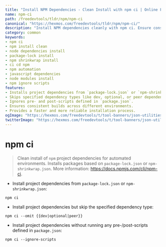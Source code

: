 ```yaml
---
title: "Install NPM Dependencies - Clean Install with npm ci | Online Free DevTools by Hexmos"
name: npm-ci
path: /freedevtools/tldr/npm/npm-ci
canonical: "https://hexmos.com/freedevtools/tldr/npm/npm-ci/"
description: "Install NPM dependencies cleanly with npm ci. Ensure consistent builds by installing packages based on package-lock.json. Free online tool, no registration required."
category: common
keywords:
- npm ci
- npm install clean
- node dependencies install
- package-lock install
- npm shrinkwrap install
- ci cd npm
- npm automation
- javascript dependencies
- node modules install
- npm ignore scripts
features:
- Installs project dependencies from `package-lock.json` or `npm-shrinkwrap.json`.
- Skips specified dependency types like dev, optional, or peer dependencies.
- Ignores pre- and post-scripts defined in `package.json`.
- Ensures consistent builds across different environments.
- Provides a faster and more reliable installation process.
ogImage: "https://hexmos.com/freedevtools/t/tool-banners/json-utilities-banner.png"
twitterImage: "https://hexmos.com/freedevtools/t/tool-banners/json-utilities-banner.png"
---
```


# npm ci

> Clean install of `npm` project dependencies for automated environments.
> Installs packages based on `package-lock.json` or `npm-shrinkwrap.json`.
> More information: <https://docs.npmjs.com/cli/npm-ci>.

- Install project dependencies from `package-lock.json` or `npm-shrinkwrap.json`:

`npm ci`

- Install project dependencies but skip the specified dependency type:

`npm ci --omit {{dev|optional|peer}}`

- Install project dependencies without running any pre-/post-scripts defined in `package.json`:

`npm ci --ignore-scripts`
